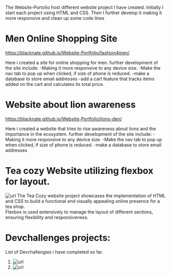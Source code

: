 The Website-Portolio host different website project I have created. 
Initially I start each project using HTML and CSS. Then I further develop it making it more responsive and clean up some code lines

# Men Online Shopping Site
https://blacknate.github.io/Website-Portfolio/fashion4men/

Here i created a site for online shopping for men.
further development of the site include:
-Making it more responsive to any device size.
-Make the nav tab to pop up when clicked, if size of phone is reduced.
-make a database to store email addresses 
-add a cart feature that tracks items added on the cart and calculates its total price.

# Website about lion awareness
https://blacknate.github.io/Website-Portfolio/lions-den/

Here i created a website that tries to rise awareness about lions and the importance in the ecosystem.
further development of the site include:
-Making it more responsive to any device size.
-Make the nav tab to pop up when clicked, if size of phone is reduced.
-make a database to store email addresses 

# Tea cozy Website utilizing flexbox for layout.
![url](https://blacknate.github.io/Website-Portfolio/tea-cozy/)
The Tea Cozy website project showcases the implementation of HTML and CSS to build a functional and visually appealing online presence for a tea shop.  
Flexbox is used extensively to manage the layout of different sections, ensuring flexibility and responsiveness.

# Devchallenges projects:
List of Devchallengies i have completed so far.

1. ![url](https://blacknate.github.io/Website-Portfolio/Simple-Feature-Section/)
2. ![url](https://blacknate.github.io/Website-Portfolio/Newsletter-site/)
